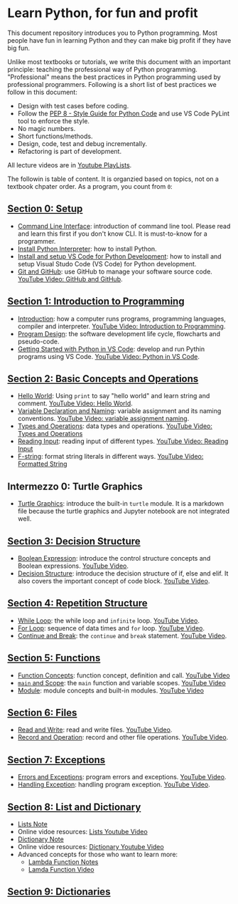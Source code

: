 # Learn Python, for fun and profit

This document repository introduces you to Python programming. Most people have fun in learning Python and they can make big profit if they have big fun.

Unlike most textbooks or tutorials, we write this document with an important principle: teaching the professional way of Python programming. "Professional" means the best practices in Python programming used by professional programmers. Following is a short list of best practices we follow in this document:

- Design with test cases before coding.
- Follow the [PEP 8 - Style Guide for Python Code](https://www.python.org/dev/peps/pep-0008/) and use VS Code PyLint tool to enforce the style.
- No magic numbers.
- Short functions/methods.
- Design, code, test and debug incrementally.
- Refactoring is part of development.

All lecture videos are in [Youtube PlayLists](https://www.youtube.com/channel/UC2uDA5EgdwxcmSHMZ1f4jvw/playlists).

The followin is table of content. It is organzied based on topics, not on a textbook chpater order. As a program, you count from `0`:

## [Section 0: Setup](0-installation-setup/)

- [Command Line Interface](0-installation-setup/command-line.md): introduction of command line tool. Please read and learn this first if you don't know CLI. It is must-to-know for a programmer.
- [Install Python Interpreter](0-installation-setup/install-python.md): how to install Python.
- [Install and setup VS Code for Python Development](./0-installation-setup/vscode-python.md): how to install and setup Visual Studo Code (VS Code) for Python development.
- [Git and GitHub](0-installation-setup/git-and-github.md): use GitHub to manage your software source code. [YouTube Video: GitHub and GitHub](https://youtu.be/WUDzf_c2w0I).

## [Section 1: Introduction to Programming](1-introduction-programming/)

- [Introduction](1-introduction-programming/introduction.md): how a computer runs programs, programming languages, compiler and interpreter. [YouTube Video: Introduction to Programming](https://youtu.be/4jJ9elnDTk0).
- [Program Design](1-introduction-programming/program-design.md): the software development life cycle, flowcharts and pseudo-code.
- [Getting Started with Python in VS Code](1-introduction-programming/getting-started.md): develop and run Pythin programs using VS Code. [YouTube Video: Python in VS Code](https://youtu.be/FMpb1oN5Jew).

## [Section 2: Basic Concepts and Operations](2-basic-operations/)

- [Hello World](2-basic-operations/hello-world.ipynb): Using `print` to say "hello world" and learn string and comment. [YouTube Video: Hello World](https://youtu.be/gLDAJiWOmj8).
- [Variable Declaration and Naming](2-basic-operations/variable-assignment-naming.ipynb): variable assignment and its naming conventions. [YouTube Video: variable assignment naming](https://youtu.be/j415LA6XROA).
- [Types and Operations](2-basic-operations/types-and-operations.ipynb): data types and operations. [YouTube Video: Types and Operations](https://youtu.be/HopGmJKTTE4)
- [Reading Input](2-basic-operations/reading-input.ipynb): reading input of different types. [YouTube Video: Reading Input](https://youtu.be/5H09F6JFbIs)
- [F-string](2-basic-operations/formatted-string.ipynb): format string literals in different ways. [YouTube Video: Formatted String](https://youtu.be/fEGRLW_--Co)

## Intermezzo 0: Turtle Graphics

- [Turtle Graphics](intermezzo/turtle-graphics.md): introduce the built-in `turtle` module. It is a markdown file because the turtle graphics and Jupyter notebook are not integrated well.

## [Section 3: Decision Structure](3-decision-structure/)

- [Boolean Expression](3-decision-structure/boolean-expression.ipynb): introduce the control structure concepts and Boolean expressions. [YouTube Video](https://youtu.be/BWH6Yj6rUyY).
- [Decision Structure](3-decision-structure/decision-structure.ipynb): introduce the decision structure of if, else and elif. It also covers the important concept of code block. [YouTube Video](https://youtu.be/uwuLu6t95ow).

## [Section 4: Repetition Structure](4-repetition-structure/)

- [While Loop](4-repetition-structure/while-loop.ipynb): the while loop and `infinite` loop. [YouTube Video](https://youtu.be/42MhKOvWtwc).
- [For Loop](4-repetition-structure/for-loop.ipynb): sequence of data times and `for` loop. [YouTube Video](https://youtu.be/OLITHW_gXXo).
- [Continue and Break](4-repetition-structure/break-and-continue.ipynb): the `continue` and `break` statement. [YouTube Video](https://youtu.be/oHAa0I1kbow).

## [Section 5: Functions](5-functions/)

- [Function Concepts](5-functions/function-concepts.md): function concept, definition and call. [YouTube Video](https://youtu.be/BV2AE2lmSq4)
- [`main` and Scope](5-functions/main-and-scope.md): the `main` function and variable scopes. [YouTube Video](https://youtu.be/rXF1BgkU5qs)
- [Module](5-functions/module.md): module concepts and built-in modules. [YouTube Video](https://youtu.be/Q8GHvsXhmIQ)

## [Section 6: Files](6-files/)

- [Read and Write](6-files/read-write.ipynb): read and write files. [YouTube Video](https://youtu.be/ScAbLiS8EXA).
- [Record and Operation](6-files/record-and-operation.ipynb): record and other file operations. [YouTube Video](https://youtu.be/LaLFBY3yubY).

## [Section 7: Exceptions](7-exceptions/)

- [Errors and Exceptions](7-exceptions/errors-and-exceptions.ipynb): program errors and exceptions. [YouTube Video](https://youtu.be/gj9IiLCYnJQ).
- [Handling Exception](7-exceptions/handling-exception.ipynb): handling program exception. [YouTube Video](https://youtu.be/jj9MVm-VqwU).

## [Section 8: List and Dictionary](8-list-and-dictionary/)

- [Lists Note](8-list-and-dictionary/lists.ipynb)
- Online vidoe resources: [Lists Youtube Video](https://youtu.be/hANUgg72TDc)
- [Dictionary Note](8-list-and-dictionary//dictionary.ipynb)
- Online vidoe resources: [Dictionary Youtube Video](https://youtu.be/rZjhId0VkuY)
- Advanced concepts for those who want to learn more:
  - [Lambda Function Notes](advanced-topics/lambda-function.ipynb)
  - [Lamda Function Video](https://youtu.be/RQRCWDK9UkA)

## [Section 9: Dictionaries](9-dictionary/)
